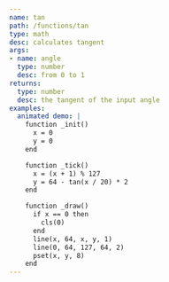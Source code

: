 ```yaml
---
name: tan
path: /functions/tan
type: math
desc: calculates tangent
args:
- name: angle
  type: number
  desc: from 0 to 1
returns:
  type: number
  desc: the tangent of the input angle
examples:
  animated demo: |
    function _init()
      x = 0
      y = 0
    end

    function _tick()
      x = (x + 1) % 127
      y = 64 - tan(x / 20) * 2
    end

    function _draw()
      if x == 0 then
        cls(0)
      end
      line(x, 64, x, y, 1)
      line(0, 64, 127, 64, 2)
      pset(x, y, 8)
    end
---
```


